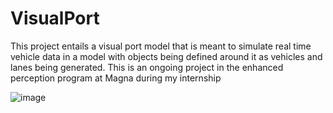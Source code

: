 # VisualPort
This project entails a visual port model that is meant to simulate real time vehicle data in a model with objects being defined around it as vehicles and lanes being generated. This is an ongoing project in the enhanced perception program at Magna during my internship

![image](https://github.com/user-attachments/assets/418c3a40-0867-4196-9b81-c95a302119de)
